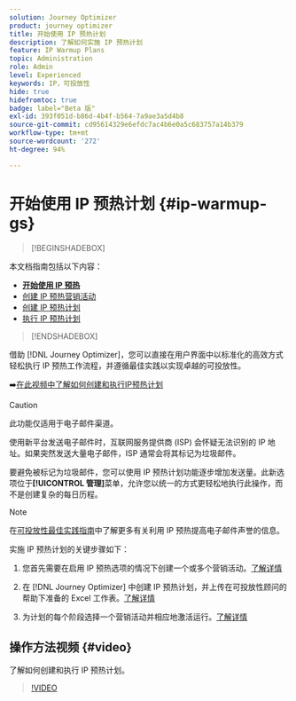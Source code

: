 ```yaml
---
solution: Journey Optimizer
product: journey optimizer
title: 开始使用 IP 预热计划
description: 了解如何实施 IP 预热计划
feature: IP Warmup Plans
topic: Administration
role: Admin
level: Experienced
keywords: IP，可投放性
hide: true
hidefromtoc: true
badge: label="Beta 版"
exl-id: 393f051d-b86d-4b4f-b564-7a9ae3a5d4b8
source-git-commit: cd95614329e6efdc7ac4b6e0a5c683757a14b379
workflow-type: tm+mt
source-wordcount: '272'
ht-degree: 94%

---
```


# 开始使用 IP 预热计划 {#ip-warmup-gs}

>[!BEGINSHADEBOX]

本文档指南包括以下内容：

* **[开始使用 IP 预热](ip-warmup-gs.md)**
* [创建 IP 预热营销活动](ip-warmup-campaign.md)
* [创建 IP 预热计划](ip-warmup-plan.md)
* [执行 IP 预热计划](ip-warmup-execution.md)

>[!ENDSHADEBOX]

借助 [!DNL Journey Optimizer]，您可以直接在用户界面中以标准化的高效方式轻松执行 IP 预热工作流程，并遵循最佳实践以实现卓越的可投放性。

➡️[在此视频中了解如何创建和执行IP预热计划](#video)

>[!CAUTION]
>
>此功能仅适用于电子邮件渠道。

使用新平台发送电子邮件时，互联网服务提供商 (ISP) 会怀疑无法识别的 IP 地址。如果突然发送大量电子邮件，ISP 通常会将其标记为垃圾邮件。

要避免被标记为垃圾邮件，您可以使用 IP 预热计划功能逐步增加发送量。此新选项位于&#x200B;**[!UICONTROL 管理]**&#x200B;菜单，允许您以统一的方式更轻松地执行此操作，而不是创建复杂的每日历程。

>[!NOTE]
>
>在[可投放性最佳实践指南](https://experienceleague.adobe.com/docs/deliverability-learn/deliverability-best-practice-guide/additional-resources/generic-resources/increase-reputation-with-ip-warming.html?lang=zh-Hans)中了解更多有关利用 IP 预热提高电子邮件声誉的信息。

<!--
Benefits

* Standardization on Campaign which will be easy for practitioners too > why?

* No more pain of creating queries, audiences and testing those as system will create the audiences. 

* Ease of excluding domains and changing the plan with help of simple toggles to exclude OR by editing numbers inline or create new phases or reupload plan if drastic change. No more pain of editing audience definitions, journey conditions

* There is an expectation that with this, it will ease around 30% of effort and will be much better experience for consultant/partner/practitioner - right from planning to execution to reporting
-->

实施 IP 预热计划的关键步骤如下：

1. 您首先需要在启用 IP 预热选项的情况下创建一个或多个营销活动。[了解详情](ip-warmup-campaign.md)

1. 在 [!DNL Journey Optimizer] 中创建 IP 预热计划，并上传在可投放性顾问的帮助下准备的 Excel 工作表。[了解详情](ip-warmup-plan.md)

1. 为计划的每个阶段选择一个营销活动并相应地激活运行。[了解详情](ip-warmup-execution.md)

## 操作方法视频 {#video}

了解如何创建和执行 IP 预热计划。

>[!VIDEO](https://video.tv.adobe.com/v/3425965/?quality=12&learn=on)
